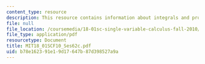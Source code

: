 ```yaml
---
content_type: resource
description: This resource contains information about integrals and probability.
file: null
file_location: /coursemedia/18-01sc-single-variable-calculus-fall-2010/b78e162391e19d17647b87d398527a9a_MIT18_01SCF10_Ses62c.pdf
file_type: application/pdf
resourcetype: Document
title: MIT18_01SCF10_Ses62c.pdf
uid: b78e1623-91e1-9d17-647b-87d398527a9a
---
```

